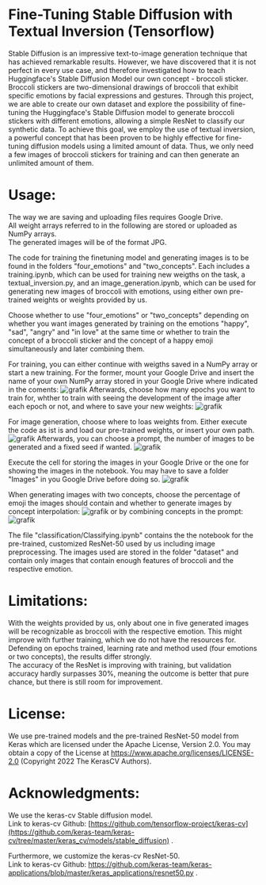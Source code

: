 # Fine-Tuning Stable Diffusion with Textual Inversion (Tensorflow)
Stable Diffusion is an impressive text-to-image generation technique that has achieved remarkable results. However, we have discovered that it is not perfect in every use case, and therefore investigated how to teach Huggingface's Stable Diffusion Model our own concept - broccoli sticker. Broccoli stickers are two-dimensional drawings of broccoli that exhibit specific emotions by facial expressions and gestures. Through this project, we are able to create our own dataset and explore the possibility of fine-tuning the Huggingface's Stable Diffusion model to generate broccoli stickers with different emotions, allowing a simple ResNet to classify our synthetic data. To achieve this goal, we employ the use of textual inversion, a powerful concept that has been proven to be highly effective for fine-tuning diffusion models using a limited amount of data. Thus, we only need a few images of broccoli stickers for training and can then generate an unlimited amount of them.

# Usage: 
The way we are saving and uploading files requires Google Drive.\
All weight arrays referred to in the following are stored or uploaded as NumPy arrays. \
The generated images will be of the format JPG.

The code for training the finetuning model and generating images is to be found in the folders "four_emotions" and "two_concepts". Each includes a training.ipynb, which can be used for training new weigths on the task, a textual_inversion.py, and an image_generation.ipynb, which can be used for generating new images of broccoli with emotions, using either own pre-trained weights or weights provided by us. 

Choose whether to use "four_emotions" or "two_concepts" depending on whether you want images generated by training on the emotions "happy", "sad", "angry" and "in love" at the same time or whether to train the concept of a broccoli sticker and the concept of a happy emoji simultaneously and later combining them.

For training, you can either continue with weigths saved in a NumPy array or start a new training. 
For the former, mount your Google Drive and insert the name of your own NumPy array stored in your Google Drive where indicated in the coments:
![grafik](https://user-images.githubusercontent.com/126180162/227212836-009d77b6-b7c0-4257-9577-73ae9907c0ed.png)
Afterwards, choose how many epochs you want to train for, whther to train with seeing the development of the image after each epoch or not, and where to save your new weights: 
![grafik](https://user-images.githubusercontent.com/126180162/227213077-d4e3979b-a3f0-4716-ac3b-6b6aafbc3abf.png)

For image generation, choose where to loas weights from. Either execute the code as ist is and load our pre-trained weights, or insert your own path. 
![grafik](https://user-images.githubusercontent.com/126180162/227211476-18cbd088-8e15-4857-9a11-94b715a891eb.png)
Afterwards, you can choose a prompt, the number of images to be generated and a fixed seed if wanted. 
![grafik](https://user-images.githubusercontent.com/126180162/227211216-62c90d49-9c95-4fad-adae-f85cbee5f2dd.png)

Execute the cell for storing the images in your Google Drive or the one for showing the images in the notebook. You may have to save a folder "Images" in you Google Drive before doing so.
![grafik](https://user-images.githubusercontent.com/126180162/227211627-7f07917b-b036-4314-9210-491888e6907f.png)

When generating images with two concepts, choose the percentage of emoji the images should contain and whether to generate images by concept interpolation:
![grafik](https://user-images.githubusercontent.com/126180162/227212231-b418f3f2-cd04-449b-bd16-39344827c06e.png)
or by combining concepts in the prompt:
![grafik](https://user-images.githubusercontent.com/126180162/227212329-d003c75d-a572-4347-82db-b328de7ecf4c.png)

The file "classification/Classifying.ipynb" contains the the notebook for the pre-trained, customized ResNet-50 used by us including image preprocessing. The images used are stored in the folder "dataset" and contain only images that contain enough features of broccoli and the respective emotion.

# Limitations:
With the weights provided by us, only about one in five generated images will be recognizable as broccoli with the respective emotion. This might improve with further training, which we do not have the resources for. Defending on epochs trained, learning rate and method used (four emotions or two concepts), the results differ strongly.\
The accuracy of the ResNet is improving with training, but validation accuracy hardly surpasses 30%, meaning the outcome is better that pure chance, but there is still room for improvement.


# License: 
We use pre-trained models and the pre-trained ResNet-50 model from Keras which are licensed under the Apache License, Version 2.0. You may obtain a copy of the License at https://www.apache.org/licenses/LICENSE-2.0 (Copyright 2022 The KerasCV Authors).


# Acknowledgments:
We use the  keras-cv Stable diffusion model.\
Link to keras-cv Github: [https://github.com/tensorflow-project/keras-cv](https://github.com/keras-team/keras-cv/tree/master/keras_cv/models/stable_diffusion) .

Furthermore, we customize the keras-cv ResNet-50.\
Link to keras-cv Github: https://github.com/keras-team/keras-applications/blob/master/keras_applications/resnet50.py .

